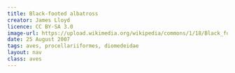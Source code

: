 ```yaml
---
title: Black-footed albatross
creator: James Lloyd
licence: CC BY-SA 3.0
image-url: https://upload.wikimedia.org/wikipedia/commons/1/18/Black_footed_albatross1.jpg  
date: 25 August 2007
tags: aves, procellariiformes, diomedeidae
layout: nav
class: aves
---
```

